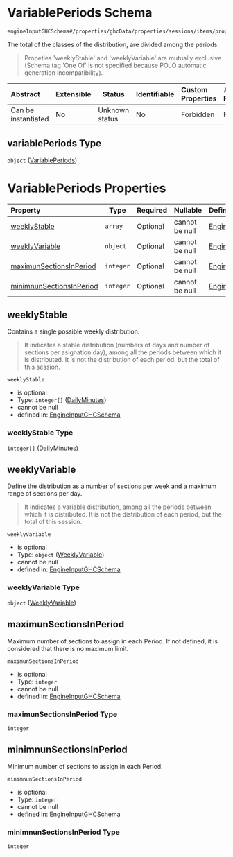 # VariablePeriods Schema

```txt
engineInputGHCSchema#/properties/ghcData/properties/sessions/items/properties/distribution/properties/variablePeriods
```

The total of the classes of the distribution, are divided among the periods.


> Propeties 'weeklyStable' and 'weeklyVariable' are mutually exclusive (Schema tag 'One Of' is not specified because POJO automatic generation incompatibility).
>

| Abstract            | Extensible | Status         | Identifiable | Custom Properties | Additional Properties | Access Restrictions | Defined In                                                         |
| :------------------ | ---------- | -------------- | ------------ | :---------------- | --------------------- | ------------------- | ------------------------------------------------------------------ |
| Can be instantiated | No         | Unknown status | No           | Forbidden         | Forbidden             | none                | [ghc.schema.json\*](../out/ghc.schema.json "open original schema") |

## variablePeriods Type

`object` ([VariablePeriods](ghc-properties-ghcdata-properties-sessions-session-properties-distribution-properties-variableperiods.md))

# VariablePeriods Properties

| Property                                              | Type      | Required | Nullable       | Defined by                                                                                                                                                                                                                                                                                                                       |
| :---------------------------------------------------- | --------- | -------- | -------------- | :------------------------------------------------------------------------------------------------------------------------------------------------------------------------------------------------------------------------------------------------------------------------------------------------------------------------------- |
| [weeklyStable](#weeklystable)                         | `array`   | Optional | cannot be null | [EngineInputGHCSchema](ghc-definitions-weeklystable.md "engineInputGHCSchema#/properties/ghcData/properties/sessions/items/properties/distribution/properties/variablePeriods/properties/weeklyStable")                                                                                                                          |
| [weeklyVariable](#weeklyvariable)                     | `object`  | Optional | cannot be null | [EngineInputGHCSchema](ghc-definitions-weeklyvariable.md "engineInputGHCSchema#/properties/ghcData/properties/sessions/items/properties/distribution/properties/variablePeriods/properties/weeklyVariable")                                                                                                                      |
| [maximunSectionsInPeriod](#maximunsectionsinperiod)   | `integer` | Optional | cannot be null | [EngineInputGHCSchema](ghc-properties-ghcdata-properties-sessions-session-properties-distribution-properties-variableperiods-properties-maximunsectionsinperiod.md "engineInputGHCSchema#/properties/ghcData/properties/sessions/items/properties/distribution/properties/variablePeriods/properties/maximunSectionsInPeriod")   |
| [minimnunSectionsInPeriod](#minimnunsectionsinperiod) | `integer` | Optional | cannot be null | [EngineInputGHCSchema](ghc-properties-ghcdata-properties-sessions-session-properties-distribution-properties-variableperiods-properties-minimnunsectionsinperiod.md "engineInputGHCSchema#/properties/ghcData/properties/sessions/items/properties/distribution/properties/variablePeriods/properties/minimnunSectionsInPeriod") |

## weeklyStable

Contains a single possible weekly distribution.


> It indicates a stable distribution (numbers of days and number of sections per asignation day), among all the periods between which it is distributed. It is not the distribution of each period, but the total of this session.
>

`weeklyStable`

-   is optional
-   Type: `integer[]` ([DailyMinutes](ghc-definitions-weeklystable-dailyminutes.md))
-   cannot be null
-   defined in: [EngineInputGHCSchema](ghc-definitions-weeklystable.md "engineInputGHCSchema#/properties/ghcData/properties/sessions/items/properties/distribution/properties/variablePeriods/properties/weeklyStable")

### weeklyStable Type

`integer[]` ([DailyMinutes](ghc-definitions-weeklystable-dailyminutes.md))

## weeklyVariable

Define the distribution as a number of sections per week and a maximum range of sections per day.


> It indicates a variable distribution, among all the periods between which it is distributed. It is not the distribution of each period, but the total of this session.
>

`weeklyVariable`

-   is optional
-   Type: `object` ([WeeklyVariable](ghc-definitions-weeklyvariable.md))
-   cannot be null
-   defined in: [EngineInputGHCSchema](ghc-definitions-weeklyvariable.md "engineInputGHCSchema#/properties/ghcData/properties/sessions/items/properties/distribution/properties/variablePeriods/properties/weeklyVariable")

### weeklyVariable Type

`object` ([WeeklyVariable](ghc-definitions-weeklyvariable.md))

## maximunSectionsInPeriod

Maximum number of sections to assign in each Period. If not defined, it is considered that there is no maximum limit.


`maximunSectionsInPeriod`

-   is optional
-   Type: `integer`
-   cannot be null
-   defined in: [EngineInputGHCSchema](ghc-properties-ghcdata-properties-sessions-session-properties-distribution-properties-variableperiods-properties-maximunsectionsinperiod.md "engineInputGHCSchema#/properties/ghcData/properties/sessions/items/properties/distribution/properties/variablePeriods/properties/maximunSectionsInPeriod")

### maximunSectionsInPeriod Type

`integer`

## minimnunSectionsInPeriod

Minimum number of sections to assign in each Period.


`minimnunSectionsInPeriod`

-   is optional
-   Type: `integer`
-   cannot be null
-   defined in: [EngineInputGHCSchema](ghc-properties-ghcdata-properties-sessions-session-properties-distribution-properties-variableperiods-properties-minimnunsectionsinperiod.md "engineInputGHCSchema#/properties/ghcData/properties/sessions/items/properties/distribution/properties/variablePeriods/properties/minimnunSectionsInPeriod")

### minimnunSectionsInPeriod Type

`integer`
